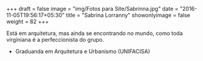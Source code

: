 +++
draft = false
image = "img/Fotos para Site/Sabrinna.jpg"
date = "2016-11-05T19:56:17+05:30"
title = "Sabrina Lorranny"
showonlyimage = false
weight = 82
+++

<!--more-->
Está em arquitetura, mas ainda se encontrando no mundo, como toda virginiana é a perfeccionista do grupo.

* Graduanda em Arquitetura e Urbanismo (UNIFACISA)
